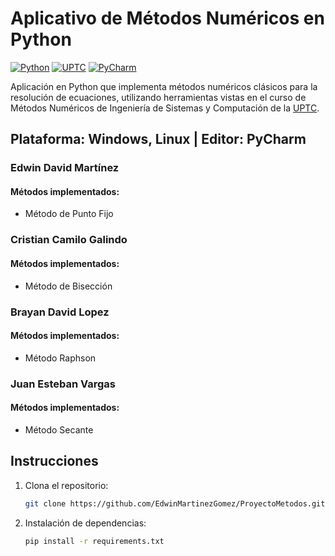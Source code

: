 # Aplicativo de Métodos Numéricos en Python

[![Python](https://img.shields.io/badge/Python-3.9-blue)](#)
[![UPTC](https://img.shields.io/badge/UPTC-Métodos%20Numéricos-red)](#)
[![PyCharm](https://img.shields.io/badge/PyCharm-2024.2.0.1-green)](#)

Aplicación en Python que implementa métodos numéricos clásicos para la resolución de ecuaciones, utilizando herramientas vistas en el curso de Métodos Numéricos de Ingeniería de Sistemas y Computación de la [UPTC](http://www.uptc.edu.co).

## Plataforma: Windows, Linux | Editor: PyCharm

### Edwin David Martínez
#### Métodos implementados:
- Método de Punto Fijo

### Cristian Camilo Galindo
#### Métodos implementados:
- Método de Bisección

### Brayan David Lopez
#### Métodos implementados:
- Método Raphson

### Juan Esteban Vargas
#### Métodos implementados:
- Método Secante

## Instrucciones

1. Clona el repositorio:
   ```bash
   git clone https://github.com/EdwinMartinezGomez/ProyectoMetodos.git

2. Instalación de dependencias:
    ```bash
   pip install -r requirements.txt
